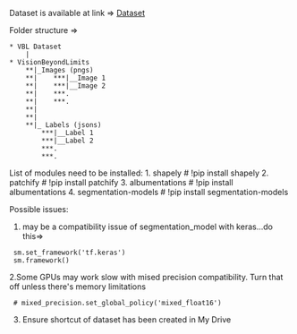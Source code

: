 Dataset is available at link => 
[Dataset](https://drive.google.com/drive/folders/1End_chXsxfI2-_XAcv9KKJiM4TZ8rp7O?usp=sharing)

Folder structure =>


    * VBL Dataset
        |
    * VisionBeyondLimits
        **|_Images (pngs)
        **|    ***|__Image 1
        **|    ***|__Image 2
        **|    ***.
        **|    ***.
        **|    
        **|    
        **|_ Labels (jsons)
            ***|__Label 1
            ***|__Label 2
            ***.
            ***.
            
            
List of modules need to be installed:
    1. shapely  # !pip install shapely
    2. patchify  # !pip install patchify
    3. albumentations  # !pip install albumentations
    4. segmentation-models  # !pip install segmentation-models
    
 
Possible issues:
  1. may be a compatibility issue of segmentation_model with keras...do this=> 
   ```
    sm.set_framework('tf.keras')
    sm.framework()
   ```
   
   2.Some GPUs may work slow with mised precision compatibility. Turn that off unless there's memory limitations
   ```
    # mixed_precision.set_global_policy('mixed_float16')
   ```
   
   3. Ensure shortcut of dataset has been created in My Drive
   
  
